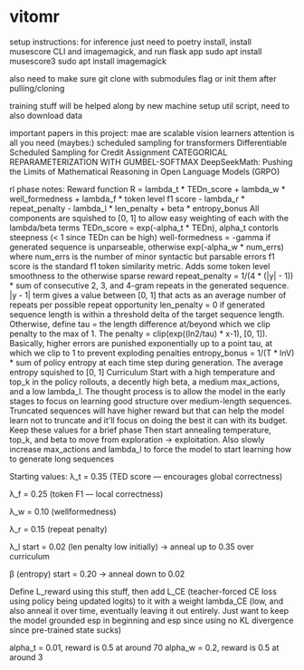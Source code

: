 # vitomr

setup instructions:
for inference just need to poetry install, install musescore CLI and imagemagick, and run flask app
sudo apt install musescore3
sudo apt install imagemagick

also need to make sure git clone with submodules flag or init them after pulling/cloning

training stuff will be helped along by new machine setup util script, need to also download data

important papers in this project:
mae are scalable vision learners
attention is all you need
(maybes:)
scheduled sampling for transformers 
Differentiable Scheduled Sampling for Credit Assignment
CATEGORICAL REPARAMETERIZATION
WITH GUMBEL-SOFTMAX
DeepSeekMath: Pushing the Limits of Mathematical
Reasoning in Open Language Models (GRPO)

rl phase notes:
Reward function
R = lambda_t * TEDn_score + lambda_w * well_formedness + lambda_f * token level f1 score - lambda_r * repeat_penalty - lambda_l * len_penalty + beta * entropy_bonus
All components are squished to [0, 1] to allow easy weighting of each with the lambda/beta terms
TEDn_score = exp(-alpha_t * TEDn), alpha_t contorls steepness (< 1 since TEDn can be high)
well-formedness = -gamma if generated sequence is unparseable, otherwise exp(-alpha_w * num_errs) where num_errs is the number of minor syntactic but parsable errors
f1 score is the standard f1 token similarity metric. Adds some token level smoothness to the otherwise sparse reward
repeat_penalty = 1/(4 * (|y| - 1)) * sum of consecutive 2, 3, and 4-gram repeats in the generated sequence. |y - 1| term gives a value between [0, 1] that acts as an average number of repeats per possible repeat opportunity
len_penalty = 0 if generated sequence length is within a threshold delta of the target sequence length. Otherwise, define tau = the length difference at/beyond which we clip penalty to the max of 1. The penalty = clip(exp((ln2/tau) * x-1), [0, 1]). Basically, higher errors are punished exponentially up to a point tau, at which we clip to 1 to prevent exploding penalties
entropy_bonus = 1/(T * lnV) * sum of policy entropy at each time step during generation. The average entropy squished to [0, 1]
Curriculum
Start with a high temperature and top_k in the policy rollouts, a decently high beta, a medium max_actions, and a low lambda_l. The thought process is to allow the model in the early stages to focus on learning good structure over medium-length sequences. Truncated sequences will have higher reward but that can help the model learn not to truncate and it'll focus on doing the best it can with its budget. Keep these values for a brief phase
Then start annealing temperature, top_k, and beta to move from exploration -> exploitation. Also slowly increase max_actions and lambda_l to force the model to start learning how to generate long sequences

Starting values:
λ_t = 0.35 (TED score — encourages global correctness)

λ_f = 0.25 (token F1 — local correctness)

λ_w = 0.10 (wellformedness)

λ_r = 0.15 (repeat penalty)

λ_l start = 0.02 (len penalty low initially) → anneal up to 0.35 over curriculum

β (entropy) start = 0.20 → anneal down to 0.02

Define L_reward using this stuff, then add L_CE (teacher-forced CE loss using policy being updated logits) to it with a weight lambda_CE (low, and also anneal it over time, eventually leaving it out entirely. Just want to keep the model grounded esp in beginning and esp since using no KL divergence since pre-trained state sucks)

alpha_t = 0.01, reward is 0.5 at around 70
alpha_w = 0.2, reward is 0.5 at around 3
